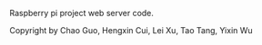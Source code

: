 Raspberry pi project web server code.

Copyright by Chao Guo, Hengxin Cui, Lei Xu, Tao Tang, Yixin Wu

